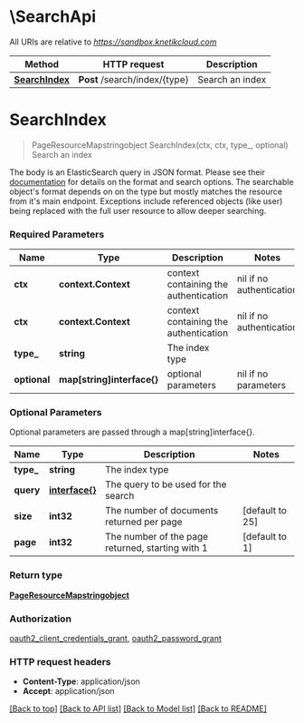 # \SearchApi

All URIs are relative to *https://sandbox.knetikcloud.com*

Method | HTTP request | Description
------------- | ------------- | -------------
[**SearchIndex**](SearchApi.md#SearchIndex) | **Post** /search/index/{type} | Search an index


# **SearchIndex**
> PageResourceMapstringobject SearchIndex(ctx, ctx, type_, optional)
Search an index

The body is an ElasticSearch query in JSON format. Please see their <a href='https://www.elastic.co/guide/en/elasticsearch/reference/current/query-dsl.html'>documentation</a> for details on the format and search options. The searchable object's format depends on on the type but mostly matches the resource from it's main endpoint. Exceptions include referenced objects (like user) being replaced with the full user resource to allow deeper searching.

### Required Parameters

Name | Type | Description  | Notes
------------- | ------------- | ------------- | -------------
 **ctx** | **context.Context** | context containing the authentication | nil if no authentication
 **ctx** | **context.Context** | context containing the authentication | nil if no authentication
  **type_** | **string**| The index type | 
 **optional** | **map[string]interface{}** | optional parameters | nil if no parameters

### Optional Parameters
Optional parameters are passed through a map[string]interface{}.

Name | Type | Description  | Notes
------------- | ------------- | ------------- | -------------
 **type_** | **string**| The index type | 
 **query** | [**interface{}**](interface{}.md)| The query to be used for the search | 
 **size** | **int32**| The number of documents returned per page | [default to 25]
 **page** | **int32**| The number of the page returned, starting with 1 | [default to 1]

### Return type

[**PageResourceMapstringobject**](PageResource«Map«string,object»».md)

### Authorization

[oauth2_client_credentials_grant](../README.md#oauth2_client_credentials_grant), [oauth2_password_grant](../README.md#oauth2_password_grant)

### HTTP request headers

 - **Content-Type**: application/json
 - **Accept**: application/json

[[Back to top]](#) [[Back to API list]](../README.md#documentation-for-api-endpoints) [[Back to Model list]](../README.md#documentation-for-models) [[Back to README]](../README.md)


